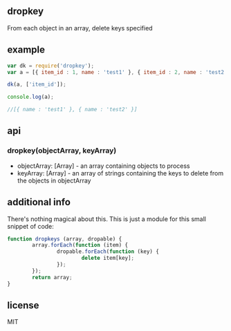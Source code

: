 dropkey
-------

From each object in an array, delete keys specified

example
-------

```js
var dk = require('dropkey');
var a = [{ item_id : 1, name : 'test1' }, { item_id : 2, name : 'test2' }]

dk(a, ['item_id']);

console.log(a);

//[{ name : 'test1' }, { name : 'test2' }]
```

api
---

### dropkey(objectArray, keyArray)

* objectArray: [Array] - an array containing objects to process
* keyArray: [Array] - an array of strings containing the keys to delete from the objects in objectArray

additional info
---------------

There's nothing magical about this. This is just a module for this small snippet of code:

```js
function dropkeys (array, dropable) {
        array.forEach(function (item) {
                dropable.forEach(function (key) {
                        delete item[key];
                });
        });
        return array;
}
```

license
-------

MIT
